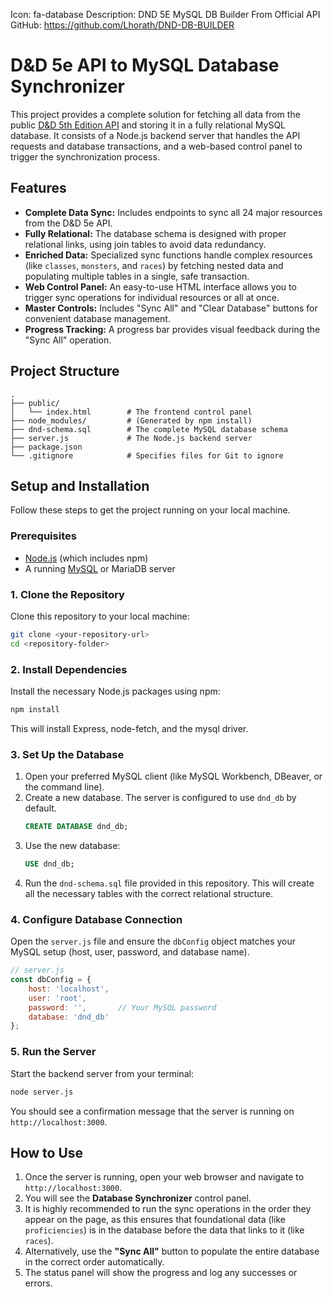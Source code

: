 Icon: fa-database
Description: DND 5E MySQL DB Builder From Official API
GitHub: https://github.com/Lhorath/DND-DB-BUILDER

# D&D 5e API to MySQL Database Synchronizer

This project provides a complete solution for fetching all data from the public [D&D 5th Edition API](https://www.dnd5eapi.co/) and storing it in a fully relational MySQL database. It consists of a Node.js backend server that handles the API requests and database transactions, and a web-based control panel to trigger the synchronization process.

## Features

- **Complete Data Sync:** Includes endpoints to sync all 24 major resources from the D&D 5e API.
- **Fully Relational:** The database schema is designed with proper relational links, using join tables to avoid data redundancy.
- **Enriched Data:** Specialized sync functions handle complex resources (like `classes`, `monsters`, and `races`) by fetching nested data and populating multiple tables in a single, safe transaction.
- **Web Control Panel:** An easy-to-use HTML interface allows you to trigger sync operations for individual resources or all at once.
- **Master Controls:** Includes "Sync All" and "Clear Database" buttons for convenient database management.
- **Progress Tracking:** A progress bar provides visual feedback during the "Sync All" operation.

## Project Structure

```
.
├── public/
│   └── index.html        # The frontend control panel
├── node_modules/         # (Generated by npm install)
├── dnd-schema.sql        # The complete MySQL database schema
├── server.js             # The Node.js backend server
├── package.json
└── .gitignore            # Specifies files for Git to ignore
```

## Setup and Installation

Follow these steps to get the project running on your local machine.

### Prerequisites

- [Node.js](https://nodejs.org/) (which includes npm)
- A running [MySQL](https://www.mysql.com/) or MariaDB server

### 1. Clone the Repository

Clone this repository to your local machine:
```bash
git clone <your-repository-url>
cd <repository-folder>
```

### 2. Install Dependencies

Install the necessary Node.js packages using npm:
```bash
npm install
```
This will install Express, node-fetch, and the mysql driver.

### 3. Set Up the Database

1.  Open your preferred MySQL client (like MySQL Workbench, DBeaver, or the command line).
2.  Create a new database. The server is configured to use `dnd_db` by default.
    ```sql
    CREATE DATABASE dnd_db;
    ```
3.  Use the new database:
    ```sql
    USE dnd_db;
    ```
4.  Run the `dnd-schema.sql` file provided in this repository. This will create all the necessary tables with the correct relational structure.

### 4. Configure Database Connection

Open the `server.js` file and ensure the `dbConfig` object matches your MySQL setup (host, user, password, and database name).

```javascript
// server.js
const dbConfig = {
    host: 'localhost',
    user: 'root',
    password: '',       // Your MySQL password
    database: 'dnd_db'
};
```

### 5. Run the Server

Start the backend server from your terminal:
```bash
node server.js
```
You should see a confirmation message that the server is running on `http://localhost:3000`.

## How to Use

1.  Once the server is running, open your web browser and navigate to `http://localhost:3000`.
2.  You will see the **Database Synchronizer** control panel.
3.  It is highly recommended to run the sync operations in the order they appear on the page, as this ensures that foundational data (like `proficiencies`) is in the database before the data that links to it (like `races`).
4.  Alternatively, use the **"Sync All"** button to populate the entire database in the correct order automatically.
5.  The status panel will show the progress and log any successes or errors.
